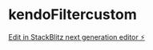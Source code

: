# kendoFiltercustom

[Edit in StackBlitz next generation editor ⚡️](https://stackblitz.com/~/github.com/vinoprivate/kendoFiltercustom)